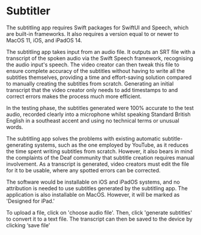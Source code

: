 # Subtitler

The subtitling app requires Swift packages for SwiftUI and Speech, which are built-in frameworks. It also requires a version equal to or newer to MacOS 11, iOS, and iPadOS 14. 

The subtitling app takes input from an audio file. It outputs an SRT file with a transcript of the spoken audio via the Swift Speech framework, recognising the audio input's speech. The video creator can then tweak this file to ensure complete accuracy of the subtitles without having to write all the subtitles themselves, providing a time and effort-saving solution compared to manually creating the subtitles from scratch. Generating an initial transcript that the video creator only needs to add timestamps to and correct errors makes the process much more efficient.

In the testing phase, the subtitles generated were 100% accurate to the test audio, recorded clearly into a microphone whilst speaking Standard British English in a southeast accent and using no technical terms or unusual words.

The subtitling app solves the problems with existing automatic subtitle-generating systems, such as the one employed by YouTube, as it reduces the time spent writing subtitles from scratch. However, it also bears in mind the complaints of the Deaf community that subtitle creation requires manual involvement. As a transcript is generated, video creators must edit the file for it to be usable, where any spotted errors can be corrected.

The software would be installable on iOS and iPadOS systems, and no attribution is needed to use subtitles generated by the subtitling app. The application is also installable on MacOS. However, it will be marked as 'Designed for iPad.'

To upload a file, click on 'choose audio file'. Then, click 'generate subtitles' to convert it to a text file. The transcript can then be saved to the device by clicking ‘save file’
